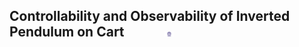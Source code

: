 ## Controllability and Observability of Inverted Pendulum on Cart  &nbsp; &nbsp; &nbsp; &nbsp; &nbsp; &nbsp; <img src="images/iitkgp.png" width="3%" />
